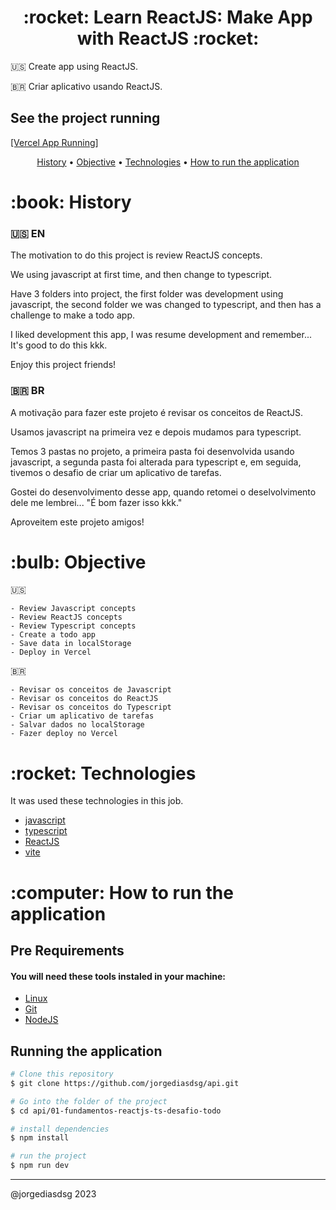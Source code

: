 <h1 align="center">:rocket: Learn ReactJS: Make App with ReactJS :rocket:</h1>

<p align="center">

:us: Create app using ReactJS.

:brazil: Criar aplicativo usando ReactJS.

## See the project running

[[Vercel App Running]](https://api-git-master-jorgediasdsg.vercel.app/ "Vercel App Running")

<!-- ![image]() -->


</p>
<p align="center">
 <a href="#history">History</a> •
 <a href="#objective">Objective</a> •
 <a href="#technologies">Technologies</a> •
 <a href="#how-to-run">How to run the application</a>
</p>

<h1 id="history">:book: History</h1>

### :us: EN

The motivation to do this project is review ReactJS concepts. 

We using javascript at first time, and then change to typescript.

Have 3 folders into project, the first folder was development using javascript, the second folder we was changed to typescript, and then has a challenge to make a todo app.

I liked development this app, I was resume development and remember... It's good to do this kkk.

Enjoy this project friends!


### :brazil: BR

A motivação para fazer este projeto é revisar os conceitos de ReactJS.

Usamos javascript na primeira vez e depois mudamos para typescript.

Temos 3 pastas no projeto, a primeira pasta foi desenvolvida usando javascript, a segunda pasta foi alterada para typescript e, em seguida, tivemos o desafio de criar um aplicativo de tarefas.

Gostei do desenvolvimento desse app, quando retomei o deselvolvimento dele me lembrei... "É bom fazer isso kkk."

Aproveitem este projeto amigos!

<h1 id="objective">:bulb: Objective</h1>

:us:

    - Review Javascript concepts
    - Review ReactJS concepts
    - Review Typescript concepts
    - Create a todo app
    - Save data in localStorage
    - Deploy in Vercel

:brazil:

    - Revisar os conceitos de Javascript
    - Revisar os conceitos do ReactJS
    - Revisar os conceitos do Typescript
    - Criar um aplicativo de tarefas
    - Salvar dados no localStorage
    - Fazer deploy no Vercel

</p>

<h1 id="technologies">:rocket: Technologies</h1>

<p>It was used these technologies in this job.</p>

- [javascript](https://www.javascript.com/ "javascript")
- [typescript](https://www.typescriptlang.org/ "typescript")
- [ReactJS](https://reactjs.org/ "ReactJS")
- [vite](https://vitejs.dev/ "vite")


<h1 id="how-to-run">:computer: How to run the application</h1>

<h2>Pre Requirements</h2>

<h4>You will need these tools instaled in your machine:</h4>

- [Linux](https://www.linux.com/what-is-linux/ "Linux")
- [Git](https://git-scm.com/ "Git")
- [NodeJS](https://nodejs.org/en/ "NodeJS")

<h2>Running the application</h2>

```bash
# Clone this repository
$ git clone https://github.com/jorgediasdsg/api.git

# Go into the folder of the project
$ cd api/01-fundamentos-reactjs-ts-desafio-todo

# install dependencies
$ npm install

# run the project
$ npm run dev
```
<hr>

@jorgediasdsg 2023